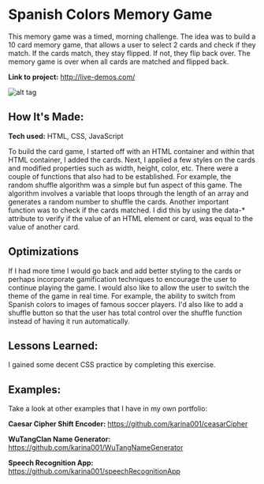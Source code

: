 # Spanish Colors Memory Game
This memory game was a timed, morning challenge. The idea was to build a 10 card memory game, that allows a user to select 2 cards and check if they match. If the cards match, they stay flipped. If not, they flip back over. The memory game is over when all cards are matched and flipped back.

**Link to project:** http://live-demos.com/

![alt tag](https://github.com/karina001/toDoList/blob/master/Screen%20Shot%202018-03-12%20at%204.19.03%20AM.png)

## How It's Made:

**Tech used:** HTML, CSS, JavaScript

To build the card game, I started off with an HTML container and within that HTML container, I added the cards. Next, I applied a few styles on the cards and modified properties such as width, height, color, etc. There were a couple of functions that also had to be established. For example, the random shuffle algorithm was a simple but fun aspect of this game. The algorithm involves a variable that loops through the length of an array and generates a random number to shuffle the cards. Another important function was to check if the cards matched. I did this by using the data-* attribute to verify if the value of an HTML element or card, was equal to the value of another card.

## Optimizations
If I had more time I would go back and add better styling to the cards or perhaps incorporate gamification techniques to encourage the user to continue playing the game. I would also like to allow the user to switch the theme of the game in real time. For example, the ability to switch from Spanish colors to images of famous soccer players. I'd also like to add a shuffle button so that the user has total control over the shuffle function instead of having it run automatically. 

## Lessons Learned:
I gained some decent CSS practice by completing this exercise. 

## Examples:
Take a look at other examples that I have in my own portfolio:

**Caesar Cipher Shift Encoder:** https://github.com/karina001/ceasarCipher

**WuTangClan Name Generator:** https://github.com/karina001/WuTangNameGenerator

**Speech Recognition App:** https://github.com/karina001/speechRecognitionApp
